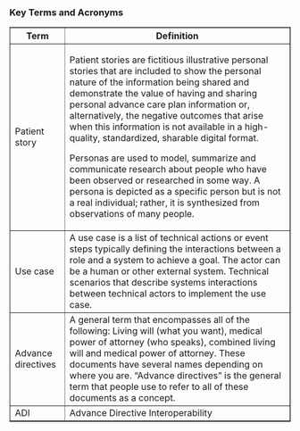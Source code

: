 ### Key Terms and Acronyms 

<table border="1">
    <tr>
        <th><b>Term</b></th>
        <th><b>Definition</b></th>
    </tr>
    <tr>
        <td>Patient story</td>
        <td><p>Patient stories are fictitious illustrative personal stories that are included to show the personal nature of the information being shared and demonstrate the value of having and sharing personal advance care plan information or, alternatively, the negative outcomes that arise when this information is not available in a high-quality, standardized, sharable digital format.</p>
        <p>Personas are used to model, summarize and communicate research about people who have been observed or researched in some way. A persona is depicted as a specific person but is not a real individual; rather, it is synthesized from observations of many people.
    </p></td>
    </tr>
    <tr>
        <td>Use case</td>
        <td>A use case is a list of technical actions or event steps typically defining the interactions between a role and a system to achieve a goal. The actor can be a human or other external system. Technical scenarios that describe systems interactions between technical actors to implement the use case.</td>
    </tr>
    <tr>
        <td>Advance directives</td>
        <td>A general term that encompasses all of the following: Living will (what you want), medical power of attorney (who speaks), combined living will and medical power of attorney. These documents have several names depending on where you are. “Advance directives” is the general term that people use to refer to all of these documents as a concept.</td>
    </tr>
    <tr>
        <td>ADI</td>
        <td>Advance Directive Interoperability</td>
    </tr>
</table>
